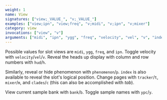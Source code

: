 ```yaml
---
weight: 1
name: View
signatures: ["view;_VALUE_", "v;_VALUE_"]
examples: ["view;ipn", "view;freq", "v;midi", "v;ipn", "v;mixer"]
category: view
invocations: ["view", "v"]
arguments: ["midi", "ipn", "ygg", "freq", "velocity", "vel", "v", "index", "phenomenon", "p", "tracker", "t", "hud", "h", "mixer", "m", "clades", "c", "bank", "b", "ypc", "y"]
---
```

Possible values for slot views are `midi`, `ygg`, `freq`, and `ipn`. Toggle velocity with `velocity`/`vel`/`v`. Reveal the heads up display with column and row numbers with `hud`/`h`.

Similarly, reveal or hide phenomenon with `phenomenon`/`p`. `index` is also available to reveal the slot's logical position. Change pages with `tracker`/`t`, `mixer`/`m`, and `clades`/`c` (this can also be accomplished with _tab_).

View current sample bank with `bank`/`b`. Toggle sample names with `ypc`/`y`.